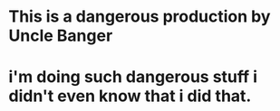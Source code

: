 # This is a dangerous production by Uncle Banger
# i'm doing such dangerous stuff i didn't even know that i did that.
